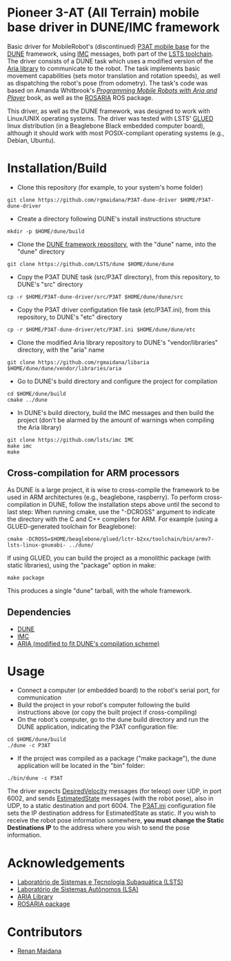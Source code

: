 # Pioneer 3-AT (All Terrain) mobile base driver in DUNE/IMC framework

Basic driver for MobileRobot's (discontinued) [P3AT mobile base](https://www.generationrobots.com/en/402397-robot-mobile-pioneer-3-at.html) for the [DUNE](https://lsts.fe.up.pt/toolchain/dune) framework, using [IMC](https://lsts.fe.up.pt/toolchain/imc) messages, both part of the [LSTS toolchain](https://lsts.fe.up.pt/toolchain).
The driver consists of a DUNE task which uses a modified version of the [Aria library](https://github.com/rgmaidana/libaria) to communicate to the robot.
The task implements basic movement capabilities (sets motor translation and rotation speeds), as well as dispatching the robot's pose (from odometry).
The task's code was based on Amanda Whitbrook's [*Programming Mobile Robots with Aria and Player*](https://www.amazon.com/Programming-Mobile-Robots-Aria-Player/dp/1848828632) book, as well as the [ROSARIA](https://github.com/amor-ros-pkg/rosaria) ROS package.

This driver, as well as the DUNE framework, was designed to work with Linux/UNIX operating systems. The driver was tested with LSTS' [GLUED](https://lsts.fe.up.pt/toolchain/glued) linux distribution (in a Beaglebone Black embedded computer board), although it should work with most POSIX-compliant operating systems (e.g., Debian, Ubuntu).

# Installation/Build

* Clone this repository (for example, to your system's home folder)

```
git clone https://github.com/rgmaidana/P3AT-dune-driver $HOME/P3AT-dune-driver
```

* Create a directory following DUNE's install instructions structure

```
mkdir -p $HOME/dune/build
```

* Clone the [DUNE framework repository](https://github.com/LSTS/dune), with the "dune" name, into the "dune" directory

```
git clone https://github.com/LSTS/dune $HOME/dune/dune
```

* Copy the P3AT DUNE task (src/P3AT directory), from this repository, to DUNE's "src" directory

```
cp -r $HOME/P3AT-dune-driver/src/P3AT $HOME/dune/dune/src
```

* Copy the P3AT driver configutation file task (etc/P3AT.ini), from this repository, to DUNE's "etc" directory

```
cp -r $HOME/P3AT-dune-driver/etc/P3AT.ini $HOME/dune/dune/etc
```

* Clone the modified Aria library repository to DUNE's "vendor/libraries" directory, with the "aria" name

```
git clone https://github.com/rgmaidana/libaria $HOME/dune/dune/vendor/libraries/aria
```

* Go to DUNE's build directory and configure the project for compilation

```
cd $HOME/dune/build
cmake ../dune
```

* In DUNE's build directory, build the IMC messages and then build the project (don't be alarmed by the amount of warnings when compiling the Aria library)

```
git clone https://github.com/lsts/imc IMC
make imc
make
```

## Cross-compilation for ARM processors

As DUNE is a large project, it is wise to cross-compile the framework to be used in ARM architectures (e.g., beaglebone, raspberry). To perform cross-compilation in DUNE, follow the installation steps above until the second to last step: When running cmake, use the "-DCROSS" argument to indicate the directory with the C and C++ compilers for ARM. For example (using a GLUED-generated toolchain for Beaglebone):

```
cmake -DCROSS=$HOME/beaglebone/glued/lctr-b2xx/toolchain/bin/armv7-lsts-linux-gnueabi- ../dune/
```

If using GLUED, you can build the project as a monolithic package (with static libraries), using the "package" option in make:

```
make package
```

This produces a single "dune" tarball, with the whole framework.


## Dependencies

* [DUNE](https://lsts.fe.up.pt/toolchain/dune)
* [IMC](https://lsts.fe.up.pt/toolchain/imc)
* [ARIA (modified to fit DUNE's compilation scheme)](https://github.com/rgmaidana/libaria)

# Usage

* Connect a computer (or embedded board) to the robot's serial port, for communication
* Build the project in your robot's computer following the build instructions above (or copy the built project if cross-compiling)
* On the robot's computer, go to the dune build directory and run the DUNE application, indicating the P3AT configuration file:

```
cd $HOME/dune/build
./dune -c P3AT
```

* If the project was compiled as a package ("make package"), the dune application will be located in the "bin" folder:

```
./bin/dune -c P3AT
```

The driver expects [DesiredVelocity](https://www.lsts.pt/docs/imc/master/Guidance.html?highlight=desiredvelocity#desired-velocity) messages (for teleop) over UDP, in port 6002, and sends [EstimatedState](https://www.lsts.pt/docs/imc/master/Navigation.html?highlight=estimatedstate#estimated-state) messages (with the robot pose), also in UDP, to a static destination and port 6004.
The [P3AT.ini](https://github.com/rgmaidana/P3AT-dune-driver/blob/master/etc/P3AT.ini) configuration file sets the IP destination address for EstimatedState as static. If you wish to receive the robot pose information somewhere, **you must change the Static Destinations IP** to the address where you wish to send the pose information.

# Acknowledgements

* [Laboratório de Sistemas e Tecnologia Subaquática (LSTS)](https://lsts.fe.up.pt/)
* [Laboratório de Sistemas Autônomos (LSA)](https://lsa-pucrs.github.io/)
* [ARIA Library](https://github.com/amor-ros-pkg/libaria)
* [ROSARIA package](https://github.com/amor-ros-pkg/rosaria)

# Contributors

* [Renan Maidana](https://github.com/rgmaidana)
